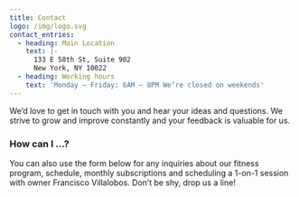 ```yaml
---
title: Contact
logo: /img/logo.svg
contact_entries:
  - heading: Main Location
    text: |-
      133 E 58th St, Suite 902
      New York, NY 10022
  - heading: Working hours
    text: 'Monday – Friday: 6AM – 8PM We’re closed on weekends'
---
```

We’d love to get in touch with you and hear your ideas and
questions. We strive to grow and improve constantly and your feedback
is valuable for us.

<h3 class="f4 b lh-title mb2">How can I …?</h3>

You can also use the form below for any inquiries about our fitness program, schedule, monthly subscriptions and scheduling a 1-on-1 session with owner Francisco Villalobos. Don’t be shy, drop us a line!
